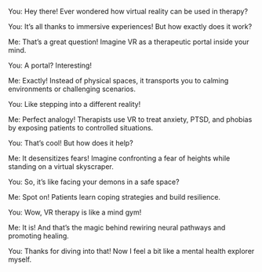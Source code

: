 You: Hey there! Ever wondered how virtual reality can be used in therapy?

You: It’s all thanks to immersive experiences! But how exactly does it work?

Me: That’s a great question! Imagine VR as a therapeutic portal inside your mind.

You: A portal? Interesting!

Me: Exactly! Instead of physical spaces, it transports you to calming environments or challenging scenarios.

You: Like stepping into a different reality!

Me: Perfect analogy! Therapists use VR to treat anxiety, PTSD, and phobias by exposing patients to controlled situations.

You: That’s cool! But how does it help?

Me: It desensitizes fears! Imagine confronting a fear of heights while standing on a virtual skyscraper.

You: So, it’s like facing your demons in a safe space?

Me: Spot on! Patients learn coping strategies and build resilience.

You: Wow, VR therapy is like a mind gym!

Me: It is! And that’s the magic behind rewiring neural pathways and promoting healing.

You: Thanks for diving into that! Now I feel a bit like a mental health explorer myself.
